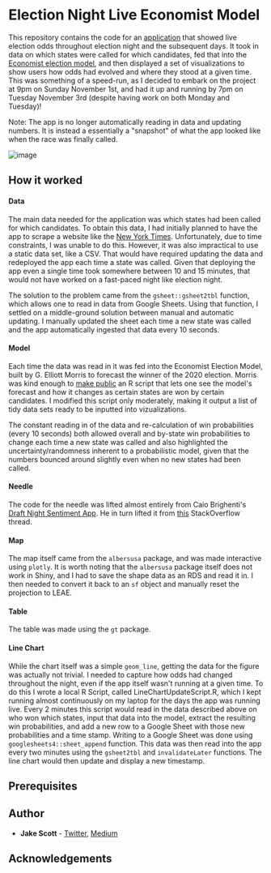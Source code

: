 # Election Night Live Economist Model
This repository contains the code for an [application](https://jake-scott.shinyapps.io/Economist_Election_Model) that showed live election odds throughout election night and the subsequent days. It took in data on which states were called for which candidates, fed that into the [Economist election model](https://projects.economist.com/us-2020-forecast/president), and then displayed a set of visualizations to show users how odds had evolved and where they stood at a given time. This was something of a speed-run, as I decided to embark on the project at 9pm on Sunday November 1st, and had it up and running by 7pm on Tuesday November 3rd (despite having work on both Monday and Tuesday)! 

Note: The app is no longer automatically reading in data and updating numbers. It is instead a essentially a "snapshot" of what the app looked like when the race was finally called. 

![image](https://user-images.githubusercontent.com/56490913/98498984-4825e500-2216-11eb-9875-20ba05c8237b.png)

## How it worked
#### Data 
The main data needed for the application was which states had been called for which candidates. To obtain this data, I had initially planned to have the app to scrape a website like the [New York Times](https://www.nytimes.com/interactive/2020/11/03/us/elections/results-president.html). Unfortunately, due to time constraints, I was unable to do this. However, it was also impractical to use a static data set, like a CSV. That would have required updating the data and redeployed the app each time a state was called. Given that deploying the app even a single time took somewhere between 10 and 15 minutes, that would not have worked on a fast-paced night like election night. 

The solution to the problem came from the `gsheet::gsheet2tbl` function, which allows one to read in data from Google Sheets. Using that function, I settled on a middle-ground solution between manual and automatic updating. I manually updated the sheet each time a new state was called and the app automatically ingested that data every 10 seconds. 

#### Model
Each time the data was read in it was fed into the Economist Election Model, built by G. Elliott Morris to forecast the winner of the 2020 election. Morris was kind enough to [make public](https://twitter.com/gelliottmorris/status/1322589664797229057) an R script that lets one see the model's forecast and how it changes as certain states are won by certain candidates. I modified this script only moderately, making it output a list of tidy data sets ready to be inputted into vizualizations.

The constant reading in of the data and re-calculation of win probabilities (every 10 seconds) both allowed overall and by-state win probabilities to change each time a new state was called and also highlighted the uncertainty/randomness inherent to a probabilistic model, given that the numbers bounced around slightly even when no new states had been called.  

#### Needle
The code for the needle was lifted almost entirely from Caio Brighenti's [Draft Night Sentiment App](https://github.com/CaioBrighenti/nfl-draft-sentiment). He in turn lifted it from [this](https://stackoverflow.com/questions/50042214/fill-a-polygon-with-gradient-scale-in-r) StackOverflow thread. 

#### Map
The map itself came from the `albersusa` package, and was made interactive using `plotly`. It is worth noting that the `albersusa` package itself does not work in Shiny, and I had to save the shape data as an RDS and read it in. I then needed to convert it back to an `sf` object and manually reset the projection to LEAE. 

#### Table
The table was made using the `gt` package. 

#### Line Chart
While the chart itself was a simple `geom_line`, getting the data for the figure was actually not trivial. I needed to capture how odds had changed throughout the night, even if the app itself wasn't running at a given time. To do this I wrote a local R Script, called LineChartUpdateScript.R, which I kept running almost continuously on my laptop for the days the app was running live. Every 2 minutes this script would read in the data described above on who won which states, input that data into the model, extract the resulting win probabilities, and add a new row to a Google Sheet with those new probabilities and a time stamp. Writing to a Google Sheet was done using `googlesheets4::sheet_append` function. This data was then read into the app every two minutes using the `gsheet2tbl` and `invalidateLater` functions. The line chart would then update and display a new timestamp. 

## Prerequisites

## Author
* **Jake Scott** - [Twitter](https://twitter.com/jakepscott2020), [Medium](https://medium.com/@jakepscott16)

## Acknowledgements
